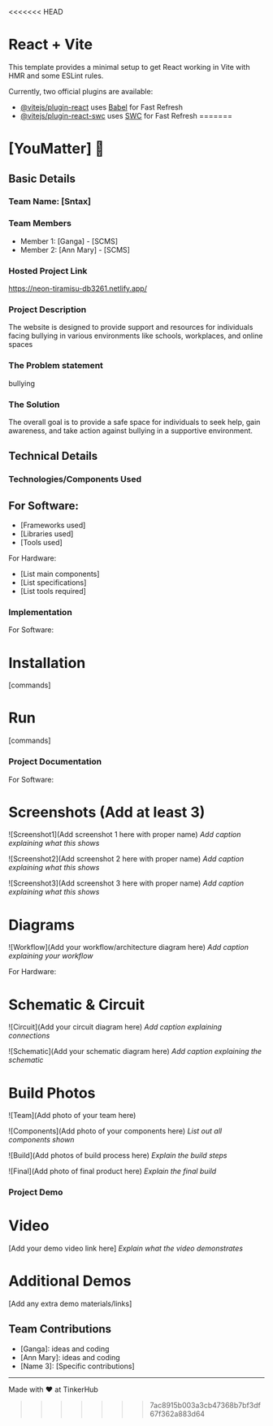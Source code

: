<<<<<<< HEAD
# React + Vite

This template provides a minimal setup to get React working in Vite with HMR and some ESLint rules.

Currently, two official plugins are available:

- [@vitejs/plugin-react](https://github.com/vitejs/vite-plugin-react/blob/main/packages/plugin-react/README.md) uses [Babel](https://babeljs.io/) for Fast Refresh
- [@vitejs/plugin-react-swc](https://github.com/vitejs/vite-plugin-react-swc) uses [SWC](https://swc.rs/) for Fast Refresh
=======
# [YouMatter] 🎯


## Basic Details
### Team Name: [Sntax]


### Team Members
- Member 1: [Ganga] - [SCMS]
- Member 2: [Ann Mary] - [SCMS]


### Hosted Project Link
https://neon-tiramisu-db3261.netlify.app/

### Project Description
The website is designed to provide support and resources for individuals facing bullying in various environments like schools, workplaces, and online spaces

### The Problem statement
bullying

### The Solution
The overall goal is to provide a safe space for individuals to seek help, gain awareness, and take action against bullying in a supportive environment.

## Technical Details
### Technologies/Components Used
For Software:
- 
- [Frameworks used]
- [Libraries used]
- [Tools used]

For Hardware:
- [List main components]
- [List specifications]
- [List tools required]

### Implementation
For Software:
# Installation
[commands]

# Run
[commands]

### Project Documentation
For Software:

# Screenshots (Add at least 3)
![Screenshot1](Add screenshot 1 here with proper name)
*Add caption explaining what this shows*

![Screenshot2](Add screenshot 2 here with proper name)
*Add caption explaining what this shows*

![Screenshot3](Add screenshot 3 here with proper name)
*Add caption explaining what this shows*

# Diagrams
![Workflow](Add your workflow/architecture diagram here)
*Add caption explaining your workflow*

For Hardware:

# Schematic & Circuit
![Circuit](Add your circuit diagram here)
*Add caption explaining connections*

![Schematic](Add your schematic diagram here)
*Add caption explaining the schematic*

# Build Photos
![Team](Add photo of your team here)


![Components](Add photo of your components here)
*List out all components shown*

![Build](Add photos of build process here)
*Explain the build steps*

![Final](Add photo of final product here)
*Explain the final build*

### Project Demo
# Video
[Add your demo video link here]
*Explain what the video demonstrates*

# Additional Demos
[Add any extra demo materials/links]

## Team Contributions
- [Ganga]: ideas and coding
- [Ann Mary]:  ideas and coding
- [Name 3]: [Specific contributions]

---
Made with ❤️ at TinkerHub
>>>>>>> 7ac8915b003a3cb47368b7bf3df67f362a883d64
